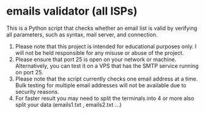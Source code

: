 # emails validator (all ISPs)
This is a Python script that checks whether an email list is valid by verifying all parameters, such as syntax, mail server, and connection.
1. Please note that this project is intended for educational purposes only. I will not be held responsible for any misuse or abuse of the project.
2. Please ensure that port 25 is open on your network or machine. Alternatively, you can test it on a VPS that has the SMTP service running on port 25.
3. Please note that the script currently checks one email address at a time. Bulk testing for multiple email addresses will not be available due to security reasons.
4. For faster result you may need to split the terminals into 4 or more also split your data (emails1.txt , emails2.txt ...)
